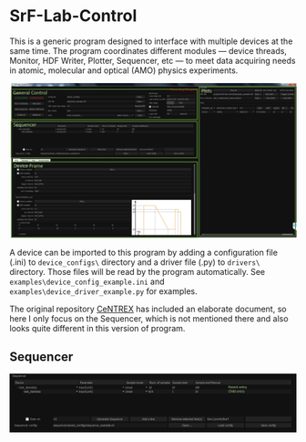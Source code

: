 # SrF-Lab-Control

This is a generic program designed to interface with multiple devices at the same time. The program coordinates different modules — device threads, Monitor, HDF Writer, Plotter, Sequencer, etc — to meet data acquiring needs in atomic, molecular and optical (AMO) physics experiments.

![screenshot](examples/screenshot.png)

A device can be imported to this program by adding a configuration file (.ini) to `device_configs\` directory and a driver file (.py) to `drivers\` directory. Those files will be read by the program automatically. See `examples\device_config_example.ini` and `examples\device_driver_example.py` for examples.

The original repository [CeNTREX](https://github.com/js216/CeNTREX) has included an elaborate document, so here I only focus on the Sequencer, which is not mentioned there and also looks quite different in this version of program.

## Sequencer
![sequencer](examples/sequencer.png)

